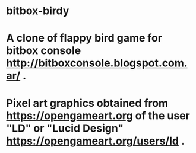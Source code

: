 # bitbox-birdy
# A clone of flappy bird game for bitbox console http://bitboxconsole.blogspot.com.ar/ .
# Pixel art graphics obtained from https://opengameart.org of the user "LD" or "Lucid Design" https://opengameart.org/users/ld .

